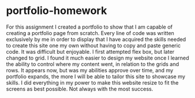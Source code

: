 # portfolio-homework
For this assignment I created a portfolio to show that I am capable of creating a portfolio page from scratch.  Every line of code was written exclusively by me in order to display that I have acquired the skills needed to create this site one my own without having to copy and paste generic code.  It was difficult but enjoyable. I first attempted flex box, but later changed to grid.  I found it much easier to design my website once I learned the ability to control where my content went, in relation to the grids and rows. It appears now, but was my abilities approve over time, and my portfolio expands, the more I will be able to tailor this site to showcase my skills. I did everything in my power to make this website resize to fit the screens as best possible.  Not always with the most success.
